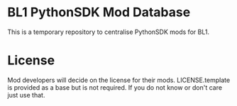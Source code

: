 # BL1 PythonSDK Mod Database

This is a temporary repository to centralise PythonSDK mods for BL1. 

# License

Mod developers will decide on the license for their mods. LICENSE.template is 
provided as a base but is not required. If you do not know or don't care just 
use that. 